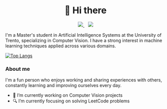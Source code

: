 <h1 align="center">👋 Hi there</h1>

<p align='center'>
  <a href="https://www.linkedin.com/in/matteo-mascherin/">
    <img src="https://img.shields.io/badge/LinkedIn-0077B5?style=for-the-badge&logo=linkedin&logoColor=white"></img>
  </a>&nbsp;&nbsp;
  <a href="mailto:matteomascherin@gmail.com">
    <img src="https://img.shields.io/badge/Gmail-D14836?style=for-the-badge&logo=gmail&logoColor=white"></img>
  </a> 
</p>

<!--
**MatteoMaske/MatteoMaske** is a ✨ _special_ ✨ repository because its `README.md` (this file) appears on your GitHub profile.

Here are some ideas to get you started:

- 🔭 I’m currently working on ...
- 🌱 I’m currently learning ...
- 👯 I’m looking to collaborate on ...
- 🤔 I’m looking for help with ...
- 💬 Ask me about ...
- 📫 How to reach me: ...
- 😄 Pronouns: ...
- ⚡ Fun fact: ...
-->
I'm a Master's student in Artificial Intelligence Systems at the University of Trento, specializing in Computer Vision. I have a strong interest in machine learning techniques applied across various domains.

[![Top Langs](https://github-readme-stats.vercel.app/api/top-langs/?username=MatteoMaske&layout=compact)](https://github.com/MatteoMaske/)

### About me
I'm a fun person who enjoys working and sharing experiences with others, constantly learning and improving ourselves every day.

- 🔭 I’m currently working on Computer Vision projects
- 🔍 I’m currently focusing on solving LeetCode problems
